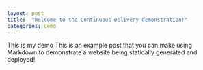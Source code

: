 ```yaml
---
layout: post
title:  "Welcome to the Continuous Delivery demonstration!"
categories: demo
---
```


This is my demo
This is an example post that you can make using Markdown to demonstrate a website being statically generated and deployed!
